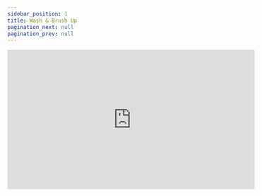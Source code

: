 ```yaml
---
sidebar_position: 1
title: Wash & Brush Up
pagination_next: null
pagination_prev: null
---
```


<iframe width="560" height="315" src="https://www.youtube.com/embed/LC1BEc04i-0" title="YouTube video player" frameborder="0" allow="accelerometer; autoplay; clipboard-write; encrypted-media; gyroscope; picture-in-picture; web-share" allowfullscreen></iframe>